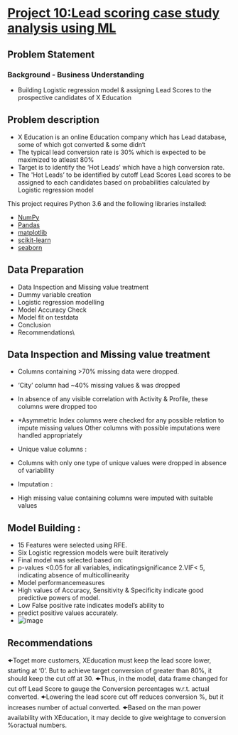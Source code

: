 # [Project  10:Lead scoring case study analysis using ML](https://github.com/sbsahane12/Lead-scoring-case-study-analysis-using-ML.git) 
## Problem Statement  
### Background  - Business Understanding   
- Building Logistic regression model & assigning Lead Scores to the prospective candidates of X Education
## Problem description
- X Education is an online Education company which has Lead database, some of which got converted & some didn‘t
- The typical lead conversion rate is 30% which is expected to be maximized to atleast 80%
- Target is to identify the ‘Hot Leads' which have a high conversion rate.
- The 'Hot Leads’ to be identified by cutoff Lead Scores Lead scores to be assigned to each candidates based on probabilities calculated by Logistic regression model

This project requires Python 3.6 and the following libraries installed:
- [NumPy](http://www.numpy.org/)
- [Pandas](http://pandas.pydata.org)
- [matplotlib](http://matplotlib.org/)
- [scikit-learn](http://scikit-learn.org/stable/)
- [seaborn](https://seaborn.pydata.org/)
## Data Preparation  
- Data Inspection and Missing value treatment
- Dummy variable creation
- Logistic regression modelling
- Model Accuracy Check
- Model fit on testdata
- Conclusion
- Recommendations\

## Data Inspection and Missing value treatment
- Columns containing >70% missing data were dropped.
- ‘City’ column had ~40% missing values & was dropped
- In absence of any visible correlation with Activity & Profile, these columns were dropped too
- *Asymmetric Index columns were checked for any possible relation to impute missing values Other columns with possible imputations were handled appropriately

- Unique value columns : 
- Columns with only one type of unique values were dropped in absence of variability

- Imputation :
- High missing value containing columns were imputed with suitable values

## Model Building : 
- 15 Features were selected using RFE.
- Six Logistic regression models were built iteratively
- Final model was selected based on:
- p-values <0.05 for all variables, indicatingsignificance 2.VIF< 5, indicating absence of multicollinearity
- Model performancemeasures
- High values of Accuracy, Sensitivity & Specificity indicate good predictive powers of model.
- Low False positive rate indicates model’s ability to
- predict positive values accurately.
- ![image](https://user-images.githubusercontent.com/106218600/217209211-427e9944-a59d-4b3a-897a-ef0fc888c20e.png)

## Recommendations

🠜Toget more customers, XEducation must keep the lead score lower, starting at ‘0’. But to achieve target conversion of greater than 80%, it should keep the cut off at 30.
🠜Thus, in the model, data frame changed for cut off Lead Score to gauge the Conversion percentages w.r.t. actual converted.
🠜Lowering the lead score cut off reduces conversion %, but it increases
number of actual converted.
🠜Based on the man power availability with XEducation, it may decide to give weightage to conversion %oractual numbers.
